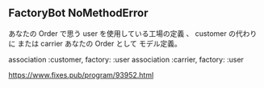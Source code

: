 ## FactoryBot NoMethodError

あなたの Order で思う user を使用している工場の定義 、 customer の代わりに  または carrier  あなたの Order として  モデル定義。

association :customer, factory: :user
association :carrier,  factory: :user


https://www.fixes.pub/program/93952.html
